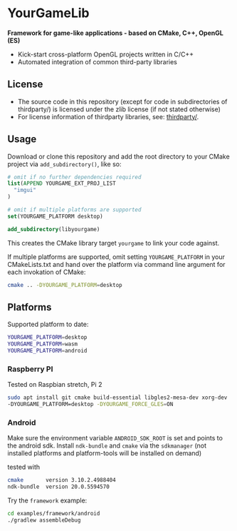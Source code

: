 # YourGameLib

**Framework for game-like applications - based on CMake, C++, OpenGL (ES)**

-   Kick-start cross-platform OpenGL projects written in C/C++
-   Automated integration of common third-party libraries

## License

-   The source code in this repository (except for code in subdirectories of thirdparty/) is licensed under the zlib license (if not stated otherwise)
-   For license information of thirdparty libraries, see: [thirdparty/](thirdparty/).

## Usage

Download or clone this repository and add the root directory to your CMake project via `add_subdirectory()`, like so:

```cmake
# omit if no further dependencies required
list(APPEND YOURGAME_EXT_PROJ_LIST
  "imgui"
)

# omit if multiple platforms are supported
set(YOURGAME_PLATFORM desktop)

add_subdirectory(libyourgame)
```

This creates the CMake library target `yourgame` to link your code against.

If multiple platforms are supported, omit setting `YOURGAME_PLATFORM` in your CMakeLists.txt and hand over the platform via command line argument for each invokation of CMake:

```bash
cmake .. -DYOURGAME_PLATFORM=desktop
```

## Platforms

Supported platform to date:

```bash
YOURGAME_PLATFORM=desktop
YOURGAME_PLATFORM=wasm
YOURGAME_PLATFORM=android
```

### Raspberry PI

Tested on Raspbian stretch, Pi 2

```bash
sudo apt install git cmake build-essential libgles2-mesa-dev xorg-dev
-DYOURGAME_PLATFORM=desktop -DYOURGAME_FORCE_GLES=ON
```

### Android

Make sure the environment variable `ANDROID_SDK_ROOT` is set and points to the android sdk. Install `ndk-bundle` and `cmake` via the `sdkmanager` (not installed platforms and platform-tools will be installed on demand)

tested with

```bash
cmake       version 3.10.2.4988404
ndk-bundle  version 20.0.5594570
```

Try the `framework` example:

```bash
cd examples/framework/android
./gradlew assembleDebug
```
